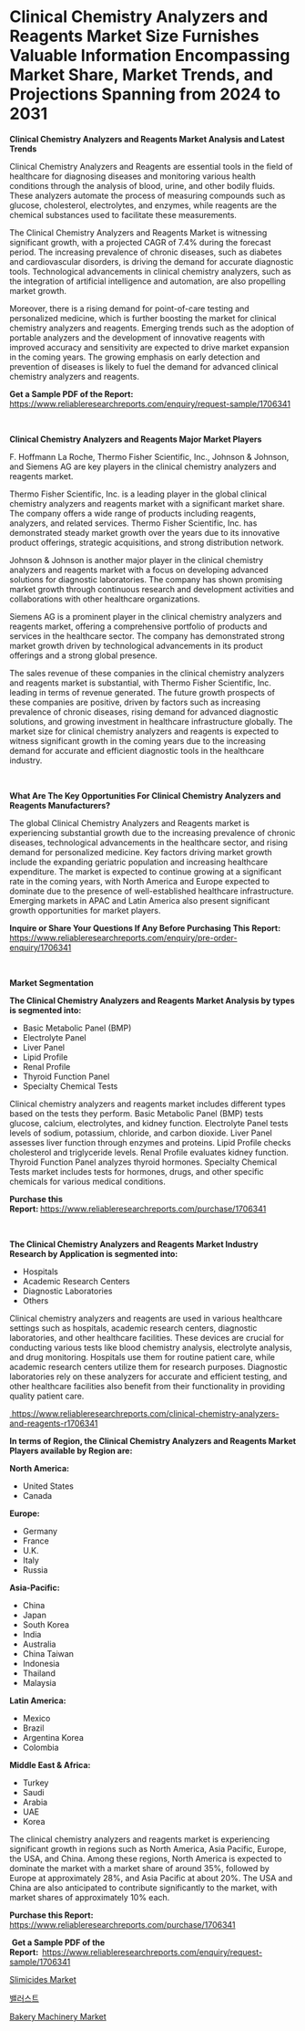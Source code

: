 <p><h1>Clinical Chemistry Analyzers and Reagents Market Size Furnishes Valuable Information Encompassing Market Share, Market Trends, and Projections Spanning from 2024 to 2031</h1></p><p><strong>Clinical Chemistry Analyzers and Reagents Market Analysis and Latest Trends</strong></p>
<p><p>Clinical Chemistry Analyzers and Reagents are essential tools in the field of healthcare for diagnosing diseases and monitoring various health conditions through the analysis of blood, urine, and other bodily fluids. These analyzers automate the process of measuring compounds such as glucose, cholesterol, electrolytes, and enzymes, while reagents are the chemical substances used to facilitate these measurements.</p><p>The Clinical Chemistry Analyzers and Reagents Market is witnessing significant growth, with a projected CAGR of 7.4% during the forecast period. The increasing prevalence of chronic diseases, such as diabetes and cardiovascular disorders, is driving the demand for accurate diagnostic tools. Technological advancements in clinical chemistry analyzers, such as the integration of artificial intelligence and automation, are also propelling market growth.</p><p>Moreover, there is a rising demand for point-of-care testing and personalized medicine, which is further boosting the market for clinical chemistry analyzers and reagents. Emerging trends such as the adoption of portable analyzers and the development of innovative reagents with improved accuracy and sensitivity are expected to drive market expansion in the coming years. The growing emphasis on early detection and prevention of diseases is likely to fuel the demand for advanced clinical chemistry analyzers and reagents.</p></p>
<p><strong>Get a Sample PDF of the Report:&nbsp;</strong> <a href="https://www.reliableresearchreports.com/enquiry/request-sample/1706341">https://www.reliableresearchreports.com/enquiry/request-sample/1706341</a></p>
<p>&nbsp;</p>
<p><strong>Clinical Chemistry Analyzers and Reagents Major Market Players</strong></p>
<p><p>F. Hoffmann La Roche, Thermo Fisher Scientific, Inc., Johnson & Johnson, and Siemens AG are key players in the clinical chemistry analyzers and reagents market. </p><p>Thermo Fisher Scientific, Inc. is a leading player in the global clinical chemistry analyzers and reagents market with a significant market share. The company offers a wide range of products including reagents, analyzers, and related services. Thermo Fisher Scientific, Inc. has demonstrated steady market growth over the years due to its innovative product offerings, strategic acquisitions, and strong distribution network.</p><p>Johnson & Johnson is another major player in the clinical chemistry analyzers and reagents market with a focus on developing advanced solutions for diagnostic laboratories. The company has shown promising market growth through continuous research and development activities and collaborations with other healthcare organizations.</p><p>Siemens AG is a prominent player in the clinical chemistry analyzers and reagents market, offering a comprehensive portfolio of products and services in the healthcare sector. The company has demonstrated strong market growth driven by technological advancements in its product offerings and a strong global presence.</p><p>The sales revenue of these companies in the clinical chemistry analyzers and reagents market is substantial, with Thermo Fisher Scientific, Inc. leading in terms of revenue generated. The future growth prospects of these companies are positive, driven by factors such as increasing prevalence of chronic diseases, rising demand for advanced diagnostic solutions, and growing investment in healthcare infrastructure globally. The market size for clinical chemistry analyzers and reagents is expected to witness significant growth in the coming years due to the increasing demand for accurate and efficient diagnostic tools in the healthcare industry.</p></p>
<p>&nbsp;</p>
<p><strong>What Are The Key Opportunities For Clinical Chemistry Analyzers and Reagents Manufacturers?</strong></p>
<p><p>The global Clinical Chemistry Analyzers and Reagents market is experiencing substantial growth due to the increasing prevalence of chronic diseases, technological advancements in the healthcare sector, and rising demand for personalized medicine. Key factors driving market growth include the expanding geriatric population and increasing healthcare expenditure. The market is expected to continue growing at a significant rate in the coming years, with North America and Europe expected to dominate due to the presence of well-established healthcare infrastructure. Emerging markets in APAC and Latin America also present significant growth opportunities for market players.</p></p>
<p><strong>Inquire or Share Your Questions If Any Before Purchasing This Report:</strong> <a href="https://www.reliableresearchreports.com/enquiry/pre-order-enquiry/1706341">https://www.reliableresearchreports.com/enquiry/pre-order-enquiry/1706341</a></p>
<p>&nbsp;</p>
<p><strong>Market Segmentation</strong></p>
<p><strong>The Clinical Chemistry Analyzers and Reagents Market Analysis by types is segmented into:</strong></p>
<p><ul><li>Basic Metabolic Panel (BMP)</li><li>Electrolyte Panel</li><li>Liver Panel</li><li>Lipid Profile</li><li>Renal Profile</li><li>Thyroid Function Panel</li><li>Specialty Chemical Tests</li></ul></p>
<p><p>Clinical chemistry analyzers and reagents market includes different types based on the tests they perform. Basic Metabolic Panel (BMP) tests glucose, calcium, electrolytes, and kidney function. Electrolyte Panel tests levels of sodium, potassium, chloride, and carbon dioxide. Liver Panel assesses liver function through enzymes and proteins. Lipid Profile checks cholesterol and triglyceride levels. Renal Profile evaluates kidney function. Thyroid Function Panel analyzes thyroid hormones. Specialty Chemical Tests market includes tests for hormones, drugs, and other specific chemicals for various medical conditions.</p></p>
<p><strong>Purchase this Report:&nbsp;</strong><a href="https://www.reliableresearchreports.com/purchase/1706341">https://www.reliableresearchreports.com/purchase/1706341</a></p>
<p>&nbsp;</p>
<p><strong>The Clinical Chemistry Analyzers and Reagents Market Industry Research by Application is segmented into:</strong></p>
<p><ul><li>Hospitals</li><li>Academic Research Centers</li><li>Diagnostic Laboratories</li><li>Others</li></ul></p>
<p><p>Clinical chemistry analyzers and reagents are used in various healthcare settings such as hospitals, academic research centers, diagnostic laboratories, and other healthcare facilities. These devices are crucial for conducting various tests like blood chemistry analysis, electrolyte analysis, and drug monitoring. Hospitals use them for routine patient care, while academic research centers utilize them for research purposes. Diagnostic laboratories rely on these analyzers for accurate and efficient testing, and other healthcare facilities also benefit from their functionality in providing quality patient care.</p></p>
<p><a href="https://www.reliableresearchreports.com/clinical-chemistry-analyzers-and-reagents-r1706341">&nbsp;https://www.reliableresearchreports.com/clinical-chemistry-analyzers-and-reagents-r1706341</a></p>
<p><strong>In terms of Region, the Clinical Chemistry Analyzers and Reagents Market Players available by Region are:</strong></p>
<p>
    <p> <strong> North America: </strong>
        <ul>
            <li>United States</li>
            <li>Canada</li>
        </ul>
        </p> 
    <p> <strong> Europe: </strong>
        <ul>
            <li>Germany</li>
            <li>France</li>
            <li>U.K.</li>
            <li>Italy</li>
            <li>Russia</li>
        </ul>
        </p> 
    <p> <strong> Asia-Pacific: </strong>
        <ul>
            <li>China</li>
            <li>Japan</li>
            <li>South Korea</li>
            <li>India</li>
            <li>Australia</li>
            <li>China Taiwan</li>
            <li>Indonesia</li>
            <li>Thailand</li>
            <li>Malaysia</li>
        </ul>
        </p> 
    <p> <strong> Latin America: </strong>
        <ul>
            <li>Mexico</li>
            <li>Brazil</li>
            <li>Argentina Korea</li>
            <li>Colombia</li>
        </ul>
        </p> 
    <p> <strong> Middle East & Africa: </strong>
        <ul>
            <li>Turkey</li>
            <li>Saudi</li>
            <li>Arabia</li>
            <li>UAE</li>
            <li>Korea</li>
        </ul>
    </p>
    </p>
<p><p>The clinical chemistry analyzers and reagents market is experiencing significant growth in regions such as North America, Asia Pacific, Europe, the USA, and China. Among these regions, North America is expected to dominate the market with a market share of around 35%, followed by Europe at approximately 28%, and Asia Pacific at about 20%. The USA and China are also anticipated to contribute significantly to the market, with market shares of approximately 10% each.</p></p>
<p><strong>Purchase this Report: </strong><a href="https://www.reliableresearchreports.com/purchase/1706341">https://www.reliableresearchreports.com/purchase/1706341</a></p>
<p>&nbsp;<strong>Get a Sample PDF of the Report:&nbsp;&nbsp;</strong><a href="https://www.reliableresearchreports.com/enquiry/request-sample/1706341">https://www.reliableresearchreports.com/enquiry/request-sample/1706341</a></p>
<p><strong></strong></p>
<p><p><a href="https://medium.com/@amyjacobi/exploring-slimicides-market-dynamics-global-trends-and-future-growth-prospects-2024-2031-796061a529e3">Slimicides Market</a></p><p><a href="https://github.com/alpinestartsekian/Market-Research-Report-List-1/blob/main/8799056191266.md">밸러스트</a></p><p><a href="https://medium.com/@clairhane1992/bakery-machinery-market-emerging-trends-and-future-prospects-for-period-from-2024-to-2031-86197bfdd710">Bakery Machinery Market</a></p></p>